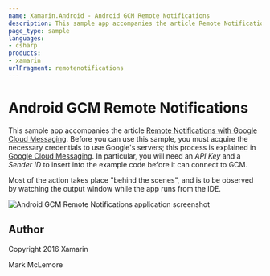 ```yaml
---
name: Xamarin.Android - Android GCM Remote Notifications
description: This sample app accompanies the article Remote Notifications with Google Cloud Messaging. Before you can use this sample, you must acquire the...
page_type: sample
languages:
- csharp
products:
- xamarin
urlFragment: remotenotifications
---
```

# Android GCM Remote Notifications

This sample app accompanies the article 
[Remote Notifications with Google Cloud Messaging](http://developer.xamarin.com/guides/android/application_fundamentals/notifications/remote-notifications-with-gcm/).
Before you can use this sample, you must acquire the necessary 
credentials to use Google's servers; this process is explained in 
[Google Cloud Messaging](http://developer.xamarin.com/guides/android/application_fundamentals/notifications/google-cloud-messaging). 
In particular, you will need an *API Key* and a *Sender ID* to insert 
into the example code before it can connect to GCM. 
   
Most of the action takes place "behind the scenes", and is to be
observed by watching the output window while the app runs from
the IDE.

![Android GCM Remote Notifications application screenshot](Screenshots/notification.png "Android GCM Remote Notifications application screenshot")

## Author 

Copyright 2016 Xamarin

Mark McLemore

